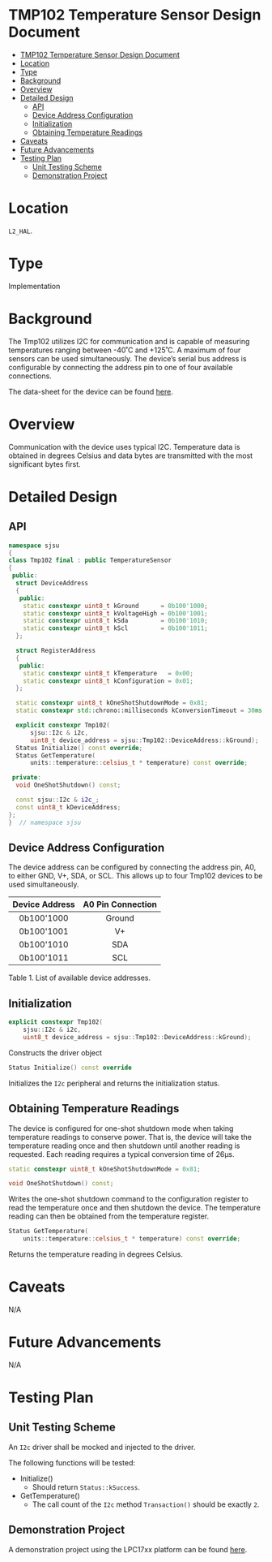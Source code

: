 # TMP102 Temperature Sensor Design Document

- [TMP102 Temperature Sensor Design Document](#tmp102-temperature-sensor-design-document)
- [Location](#location)
- [Type](#type)
- [Background](#background)
- [Overview](#overview)
- [Detailed Design](#detailed-design)
  - [API](#api)
  - [Device Address Configuration](#device-address-configuration)
  - [Initialization](#initialization)
  - [Obtaining Temperature Readings](#obtaining-temperature-readings)
- [Caveats](#caveats)
- [Future Advancements](#future-advancements)
- [Testing Plan](#testing-plan)
  - [Unit Testing Scheme](#unit-testing-scheme)
  - [Demonstration Project](#demonstration-project)

# Location
`L2_HAL`.

# Type
Implementation

# Background
The Tmp102 utilizes I2C for communication and is capable of measuring
temperatures ranging between -40˚C and +125˚C. A maximum of four sensors can be
used simultaneously. The device’s serial bus address is configurable by
connecting the address pin to one of four available connections.

The data-sheet for the device can be found
[here](/datasheets/sjone/Temperature/tmp102.pdf).

# Overview
Communication with the device uses typical I2C. Temperature data is obtained in
degrees Celsius and data bytes are transmitted with the most significant bytes
first.

# Detailed Design
## API
```C++
namespace sjsu
{
class Tmp102 final : public TemperatureSensor
{
 public:
  struct DeviceAddress
  {
   public:
    static constexpr uint8_t kGround      = 0b100'1000;
    static constexpr uint8_t kVoltageHigh = 0b100'1001;
    static constexpr uint8_t kSda         = 0b100'1010;
    static constexpr uint8_t kScl         = 0b100'1011;
  };

  struct RegisterAddress
  {
   public:
    static constexpr uint8_t kTemperature   = 0x00;
    static constexpr uint8_t kConfiguration = 0x01;
  };

  static constexpr uint8_t kOneShotShutdownMode = 0x81;
  static constexpr std::chrono::milliseconds kConversionTimeout = 30ms;

  explicit constexpr Tmp102(
      sjsu::I2c & i2c,
      uint8_t device_address = sjsu::Tmp102::DeviceAddress::kGround);
  Status Initialize() const override;
  Status GetTemperature(
      units::temperature::celsius_t * temperature) const override;

 private:
  void OneShotShutdown() const;

  const sjsu::I2c & i2c_;
  const uint8_t kDeviceAddress;
};
}  // namespace sjsu
```

## Device Address Configuration
The device address can be configured by connecting the address pin, A0, to
either GND, V+, SDA, or SCL. This allows up to four Tmp102 devices to be used
simultaneously.

| **Device Address** | **A0 Pin Connection** |
|:------------------:|:---------------------:|
|     0b100'1000     |         Ground        |
|     0b100'1001     |           V+          |
|     0b100'1010     |          SDA          |
|     0b100'1011     |          SCL          |

Table 1. List of available device addresses.

## Initialization
```c++
explicit constexpr Tmp102(
    sjsu::I2c & i2c,
    uint8_t device_address = sjsu::Tmp102::DeviceAddress::kGround);
```
Constructs the driver object
```c++
Status Initialize() const override
```
Initializes the `I2c` peripheral and returns the initialization status.

## Obtaining Temperature Readings
The device is configured for one-shot shutdown mode when taking temperature
readings to conserve power. That is, the device will take the temperature
reading once and then shutdown until another reading is requested. Each reading
requires a typical conversion time of 26µs.

```c++
static constexpr uint8_t kOneShotShutdownMode = 0x81;

void OneShotShutdown() const;
```
Writes the one-shot shutdown command to the configuration register to read the
temperature once and then shutdown the device. The temperature reading can then
be obtained from the temperature register.

```c++
Status GetTemperature(
    units::temperature::celsius_t * temperature) const override;
```
Returns the temperature reading in degrees Celsius.

# Caveats
N/A

# Future Advancements
N/A

# Testing Plan
## Unit Testing Scheme
An `I2c` driver shall be mocked and injected to the driver.

The following functions will be tested:
- Initialize()
  - Should return `Status::kSuccess`.
- GetTemperature()
  - The call count of the `I2c` method `Transaction()` should be exactly `2`.

## Demonstration Project
A demonstration project using the LPC17xx platform can be found
[here](/demos/sjone/temperature_sensor/source/main.cpp).
